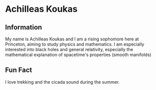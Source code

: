 # Achilleas Koukas

## Information
My name is Achilleas Koukas and I am a rising sophomore here at Princeton, aiming to study physics and mathematics. I am especially interested into black holes and general relativity, especially the mathematical explanation of spacetime's properties (smooth manifolds)

## Fun Fact
I love trekking and the cicada sound during the summer.

